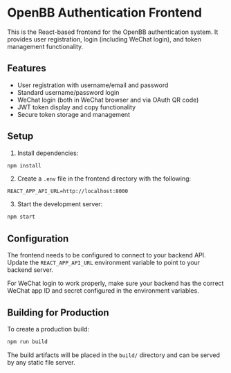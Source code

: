 # OpenBB Authentication Frontend

This is the React-based frontend for the OpenBB authentication system. It provides user registration, login (including WeChat login), and token management functionality.

## Features

- User registration with username/email and password
- Standard username/password login
- WeChat login (both in WeChat browser and via OAuth QR code)
- JWT token display and copy functionality
- Secure token storage and management

## Setup

1. Install dependencies:
```bash
npm install
```

2. Create a `.env` file in the frontend directory with the following:
```
REACT_APP_API_URL=http://localhost:8000
```

3. Start the development server:
```bash
npm start
```

## Configuration

The frontend needs to be configured to connect to your backend API. Update the `REACT_APP_API_URL` environment variable to point to your backend server.

For WeChat login to work properly, make sure your backend has the correct WeChat app ID and secret configured in the environment variables.

## Building for Production

To create a production build:
```bash
npm run build
```

The build artifacts will be placed in the `build/` directory and can be served by any static file server.